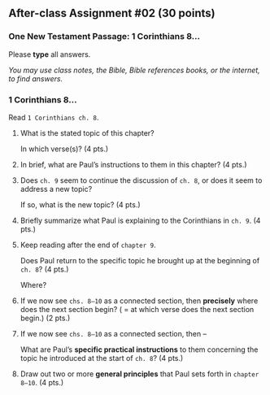 ## After-class Assignment #02 (30 points)

### One New Testament Passage: 1 Corinthians 8...

Please **type** all answers.

_You may use class notes, the Bible, Bible references books, or the internet, to find answers._

### 1 Corinthians 8...

Read `1 Corinthians ch. 8`.

1. What is the stated topic of this chapter?

   In which verse(s)? (4 pts.)

2. In brief, what are Paul’s instructions to them in this chapter? (4 pts.)

3. Does `ch. 9` seem to continue the discussion of `ch. 8`, or does it seem to address a new topic?

   If so, what is the new topic? (4 pts.)

4. Briefly summarize what Paul is explaining to the Corinthians in `ch. 9`. (4 pts.)

5. Keep reading after the end of `chapter 9`.

   Does Paul return to the specific topic he brought up at the beginning of `ch. 8`? (4 pts.)

   Where?

6. If we now see `chs. 8–10` as a connected section, then **precisely** where does the next section begin? ( = at which verse does the next section begin.) (2 pts.)

7. If we now see `chs. 8–10` as a connected section, then –

   What are Paul’s **specific practical instructions** to them concerning the topic he introduced at the start of `ch. 8`? (4 pts.)

8. Draw out two or more **general principles** that Paul sets forth in `chapter 8–10`. (4 pts.)
